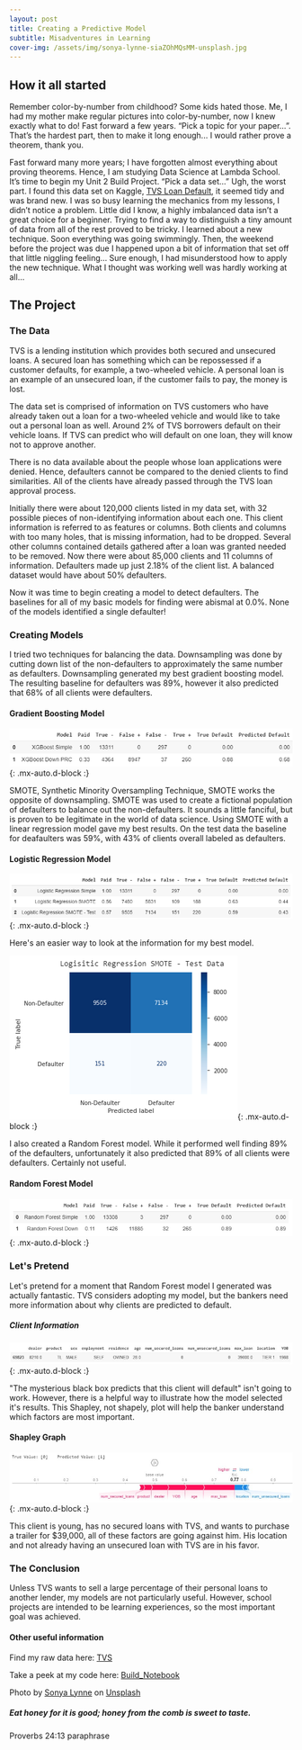 ```yaml
---
layout: post
title: Creating a Predictive Model
subtitle: Misadventures in Learning
cover-img: /assets/img/sonya-lynne-siaZOhMQsMM-unsplash.jpg
---
```

## How it all started

Remember color-by-number from childhood? Some kids hated those. Me, I had my mother make regular pictures into color-by-number, now I knew exactly what to do! Fast forward a few years. “Pick a topic for your paper…”. That’s the hardest part, then to make it long enough... I would rather prove a theorem, thank you.

Fast forward many more years; I have forgotten almost everything about proving theorems. Hence, I am studying Data Science at Lambda School. It’s time to begin my Unit 2 Build Project. “Pick a data set…” Ugh, the worst part. I found this data set on Kaggle, [TVS Loan Default](https://www.kaggle.com/sjleshrac/tvs-loan-default), it seemed tidy and was brand new. I was so busy learning the mechanics from my lessons, I didn’t notice a problem. Little did I know, a highly imbalanced data isn’t a great choice for a beginner. Trying to find a way to distinguish a tiny amount of data from all of the rest proved to be tricky. I learned about a new technique. Soon everything was going swimmingly. Then, the weekend before the project was due I happened upon a bit of information that set off that little niggling feeling… Sure enough, I had misunderstood how to apply the new technique. What I thought was working well was hardly working at all…

## The Project
### The Data

TVS is a lending institution which provides both secured and unsecured loans. A secured loan has something which can be repossessed if a customer defaults, for example, a two-wheeled vehicle. A personal loan is an example of an unsecured loan, if the customer fails to pay, the money is lost.

The data set is comprised of information on TVS customers who have already taken out a loan for a two-wheeled vehicle and would like to take out a personal loan as well. Around 2% of TVS borrowers default on their vehicle loans. If TVS can predict who will default on one loan, they will know not to approve another.

There is no data available about the people whose loan applications were denied. Hence, defaulters cannot be compared to the denied clients to find similarities. All of the clients have already passed through the TVS loan approval process.

Initially there were about 120,000 clients listed in my data set, with 32 possible pieces of non-identifying information about each one. This client information is referred to as features or columns. Both clients and columns with too many holes, that is missing information, had to be dropped. Several other columns contained details gathered after a loan was granted needed to be removed. Now there were about 85,000 clients and 11 columns of information. Defaulters made up just 2.18% of the client list. A balanced dataset would have about 50% defaulters.

Now it was time to begin creating a model to detect defaulters. The baselines for all of my basic models for finding were abismal at 0.0%. None of the models identified a single defaulter!

### Creating Models
I tried two techniques for balancing the data. Downsampling was done by cutting down list of the non-defaulters to approximately the same number as defaulters. Downsampling generated my best gradient boosting model. The resulting baseline for defaulters was 89%, however it also predicted that 68% of all clients were defaulters.

#### Gradient Boosting Model
![XGB_Models](https://raw.githubusercontent.com/SaraWestWA/SaraWestWA.github.io/master/assets/img/Unit%202%20XGB.png){: .mx-auto.d-block :}

SMOTE, Synthetic Minority Oversampling Technique, SMOTE works the opposite of downsampling. SMOTE was used to create a fictional population of defaulters to balance out the non-defaulters. It sounds a little fanciful, but is proven to be legitimate in the world of data science. Using SMOTE with a linear regression model gave my best results. On the test data the baseline for deafaulters was 59%, with 43% of clients overall labeled as defaulters.

#### Logistic Regression Model
![LR_Models](https://raw.githubusercontent.com/SaraWestWA/SaraWestWA.github.io/master/assets/img/Unit%202%20LR.png){: .mx-auto.d-block :}

Here's an easier way to look at the information for my best model.

![LR_Confusion Matrix](https://raw.githubusercontent.com/SaraWestWA/SaraWestWA.github.io/master/assets/img/Unit%202%20LR%20SMOTE%20Confusion%20Matrix.png){: .mx-auto.d-block :}

I also created a Random Forest model. While it performed well finding 89% of the defaulters, unfortunately it also predicted that 89% of all clients were defaulters. Certainly not useful.

#### Random Forest Model
![RF_Models](https://raw.githubusercontent.com/SaraWestWA/SaraWestWA.github.io/master/assets/img/Unit%202%20RF.png){: .mx-auto.d-block :}



### Let's Pretend
Let's pretend for a moment that Random Forest model I generated was actually fantastic. TVS considers adopting my model, but the bankers need more information about why clients are predicted to default.

##### Client Information
![FP_Row](https://raw.githubusercontent.com/SaraWestWA/SaraWestWA.github.io/master/assets/img/Unit%202%20Shap%20False-.jpg){: .mx-auto.d-block :}

"The mysterious black box predicts that this client will default" isn't going to work. However, there is a helpful way to illustrate how the model selected it's results. This Shapley, not shapely, plot will help the banker understand which factors are most important.

#### Shapley Graph
![FP_Shap](https://raw.githubusercontent.com/SaraWestWA/SaraWestWA.github.io/master/assets/img/Unit%202%20Shap%20FP.jpg){: .mx-auto.d-block :}

This client is young, has no secured loans with TVS, and wants to purchase a trailer for $39,000, all of these factors are going against him. His location and not already having an unsecured loan with TVS are in his favor.

### The Conclusion
Unless TVS wants to sell a large percentage of their personal loans to another lender, my models are not particularly useful. However, school projects are intended to be learning experiences, so the most important goal was achieved.


#### Other useful information

Find my raw data here: [TVS](https://raw.githubusercontent.com/SaraWestWA/DS-Unit-2-Applied-Modeling/master/TVS.csv)

Take a peek at my code here: [Build_Notebook](https://github.com/SaraWestWA/DS-Unit-2-Applied-Modeling/blob/master/module4-model-interpretation/SW_DPSP7_Build_2.ipynb)

<span>Photo by <a href="https://unsplash.com/@sonyalynne?utm_source=unsplash&amp;utm_medium=referral&amp;utm_content=creditCopyText">Sonya Lynne</a> on <a href="https://unsplash.com/s/photos/crayon?utm_source=unsplash&amp;utm_medium=referral&amp;utm_content=creditCopyText">Unsplash</a></span>

##### Eat honey for it is good; honey from the comb is sweet to taste.
Proverbs 24:13 paraphrase







